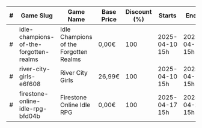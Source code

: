 |#|Game Slug|Game Name|Base Price|Discount (%)|Starts|Ends|
|---|---|---|---|---|---|---|
|#|idle-champions-of-the-forgotten-realms|Idle Champions of the Forgotten Realms|0,00€|100|2025-04-10 15h|2025-04-17 15h|
|#|river-city-girls-e6f608|River City Girls|26,99€|100|2025-04-10 15h|2025-04-17 15h|
|#|firestone-online-idle-rpg-bfd04b|Firestone Online Idle RPG|0,00€|100|2025-04-17 15h|2025-04-24 15h|
